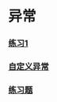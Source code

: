 # 异常
### [练习1](https://github.com/WhCannon/JavaSE/tree/master/Exception/练习1.MD)
### [自定义异常](https://github.com/WhCannon/JavaSE/tree/master/Exception/自定义异常.MD)
### [练习题](https://github.com/WhCannon/JavaSE/tree/master/Exception/练习题.MD)
